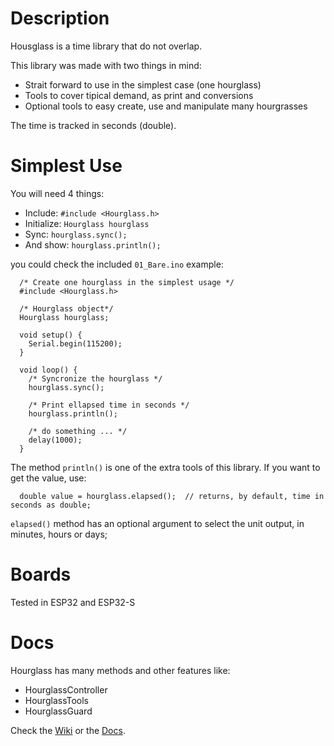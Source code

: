 # Description

Housglass is a time library that do not overlap.

This library was made with two things in mind:

* Strait forward to use in the simplest case (one hourglass)
* Tools to cover tipical demand, as print and conversions
* Optional tools to easy create, use and manipulate many hourgrasses

The time is tracked in seconds (double).

# Simplest Use

You will need 4 things:

* Include: `#include <Hourglass.h>`
* Initialize: `Hourglass hourglass`
* Sync: `hourglass.sync();`
* And show: `hourglass.println();`

you could check the included `01_Bare.ino` example:

```{c++}
  /* Create one hourglass in the simplest usage */
  #include <Hourglass.h>

  /* Hourglass object*/
  Hourglass hourglass;

  void setup() {
    Serial.begin(115200);
  }

  void loop() {
    /* Syncronize the hourglass */
    hourglass.sync();

    /* Print ellapsed time in seconds */
    hourglass.println();

    /* do something ... */
    delay(1000);
  }
```

The method `println()` is one of the extra tools of this library. If you want to get the value, use:

```{c++}
  double value = hourglass.elapsed();  // returns, by default, time in seconds as double;
```

`elapsed()` method has an optional argument to select the unit output, in minutes, hours or days;

# Boards

Tested in ESP32 and ESP32-S

# Docs

Hourglass has many methods and other features like:

* HourglassController
* HourglassTools
* HourglassGuard

Check the [Wiki](https://github.com/davidvazteixeira/Hourglass/wiki) or the [Docs](https://github.com/davidvazteixeira/Hourglass/tree/main/docs/docs.md).